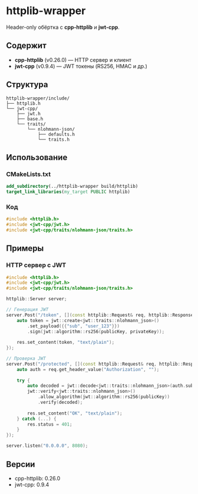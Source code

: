# httplib-wrapper

Header-only обёртка с **cpp-httplib** и **jwt-cpp**.

## Содержит

- **cpp-httplib** (v0.26.0) — HTTP сервер и клиент
- **jwt-cpp** (v0.9.4) — JWT токены (RS256, HMAC и др.)

## Структура

```
httplib-wrapper/include/
├── httplib.h
└── jwt-cpp/
    ├── jwt.h
    ├── base.h
    └── traits/
        └── nlohmann-json/
            ├── defaults.h
            └── traits.h
```

## Использование

### CMakeLists.txt

```cmake
add_subdirectory(../httplib-wrapper build/httplib)
target_link_libraries(my_target PUBLIC httplib)
```

### Код

```cpp
#include <httplib.h>
#include <jwt-cpp/jwt.h>
#include <jwt-cpp/traits/nlohmann-json/traits.h>
```

## Примеры

### HTTP сервер с JWT

```cpp
#include <httplib.h>
#include <jwt-cpp/jwt.h>
#include <jwt-cpp/traits/nlohmann-json/traits.h>

httplib::Server server;

// Генерация JWT
server.Post("/token", [](const httplib::Request& req, httplib::Response& res) {
    auto token = jwt::create<jwt::traits::nlohmann_json>()
        .set_payload({{"sub", "user_123"}})
        .sign(jwt::algorithm::rs256(publicKey, privateKey));
    
    res.set_content(token, "text/plain");
});

// Проверка JWT
server.Post("/protected", [](const httplib::Request& req, httplib::Response& res) {
    auto auth = req.get_header_value("Authorization", "");
    
    try {
        auto decoded = jwt::decode<jwt::traits::nlohmann_json>(auth.substr(7));
        jwt::verify<jwt::traits::nlohmann_json>()
            .allow_algorithm(jwt::algorithm::rs256(publicKey))
            .verify(decoded);
        
        res.set_content("OK", "text/plain");
    } catch (...) {
        res.status = 401;
    }
});

server.listen("0.0.0.0", 8080);
```

## Версии

- cpp-httplib: 0.26.0
- jwt-cpp: 0.9.4
